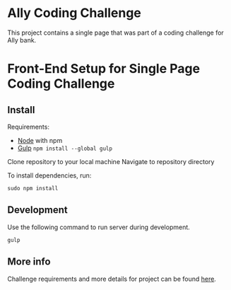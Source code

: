 # Ally Coding Challenge
This project contains a single page that was part of a coding challenge for Ally bank.

# Front-End Setup for Single Page Coding Challenge

## Install

Requirements:

* [Node](https://nodejs.org/en/) with npm
* [Gulp](http://gulpjs.com/) `npm install --global gulp`

Clone repository to your local machine
Navigate to repository directory

To install dependencies, run:

    sudo npm install


## Development

Use the following command to run server during development.

    gulp
    
## More info

Challenge requirements and more details for project can be found <a href="https://github.com/allylabs/fed-coding-challenge" target="_blank">here</a>.
